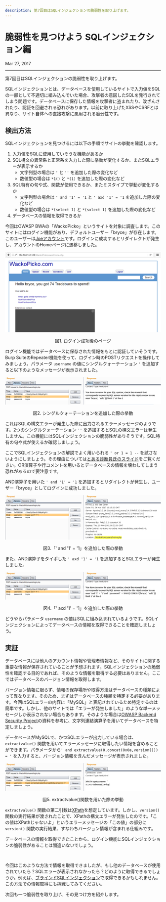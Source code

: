 ```yaml
---
description: 第7回目はSQLインジェクションの脆弱性を取り上げます。
---
```


# 脆弱性を見つけよう SQLインジェクション編

<p class="modest" align="left">Mar 27, 2017</p>

---

第7回目はSQLインジェクションの脆弱性を取り上げます。

SQLインジェクションとは、データベースを使用しているサイトで入力値をSQLの一部として不適切に組み込んでいた場合、攻撃者の意図したSQLを発行されてしまう問題です。データベースに保存した情報を攻撃者に盗まれたり、改ざんされたり、認証を回避される恐れがあります。以前に取り上げたXSSやCSRFとは異なり、サイト自体への直接攻撃に悪用される脆弱性です。

## 検出方法

SQLインジェクションを見つけるには以下の手順でサイトの挙動を確認します。

1. 入力値をSQLに使用していそうな機能があるか
2. SQL構文の異常系と正常系を入力した際に挙動が変化するか、またSQLエラーが表示するか
   * 文字列型の場合は `'` と `''` を追加した際の変化など
   * 数値型の場合は `*1()` と `*(1)` を追加した際の変化など
3. SQL特有の句や式、関数が使用できるか、またミスタイプで挙動が変化するか
   * 文字列型の場合は `' and '1' = '1` と `' axd '1' = '1` を追加した際の変化など
   * 数値型の場合は `*(select 1)` と `*(sxlect 1)` を追加した際の変化など
4. データベースの情報を取得できるか

今回はOWASP BWAの「WackoPicko」というサイトを対象に調査します。このサイトにはログイン機能があり、デフォルトユーザー「bryce」が存在します。このユーザーは[Joeアカウント](https://web.archive.org/web/20170318231444/http://securityblog.jp/words/joe_account.html)です。ログインに成功するとリダイレクトが発生し、アカウントのHomeページに遷移しました。

<p align="center"><img src="/assets/2017/intro_to_ethical_hacker_7/e7_figure1.png" alt="figure1"></p>
<p class="modest" align="center">図1. ログイン成功後のページ</p>

ログイン機能ではデータベースに保存された情報をもとに認証していそうです。Burp SuiteのRepeater機能を使って、ログイン時のPOSTリクエストを操作してみましょう。パラメータ `username` の値にシングルクォーテーション `'` を追加すると以下のようなメッセージが表示されました。

<p align="center"><img src="/assets/2017/intro_to_ethical_hacker_7/e7_figure2.png" alt="figure2"></p>
<p class="modest" align="center">図2. シングルクォーテーションを追加した際の挙動</p>

これはSQLの構文エラーが発生した際に出力されるエラーメッセージのようです。2つのシングルクォーテーション `''` を追加するとSQLの構文エラーは発生しません。この機能にはSQLインジェクションの脆弱性がありそうです。SQL特有の句や式が使えるか確認しましょう。

ここでSQLインジェクションの解説でよく用いられる `' or 1 = 1 --` を試さないようにしましょう。その理由については[とある診断員氏のスライド](https://www.slideshare.net/zaki4649/sql-35102177/33)をご覧ください。OR演算子や行コメントを用いるとデータベースの情報を壊わしてしまう恐れがあるので要注意です。

AND演算子を用いた `' and '1' = '1` を追加するとリダイレクトが発生し、ユーザー「bryce」としてログインに成功しました。

<p align="center"><img src="/assets/2017/intro_to_ethical_hacker_7/e7_figure3.png" alt="figure3"></p>
<p class="modest" align="center">図3.「' and '1' = '1」を追加した際の挙動</p>

また、AND演算子をタイポした `' axd '1' = '1` を追加するとSQLエラーが発生しました。

<p align="center"><img src="/assets/2017/intro_to_ethical_hacker_7/e7_figure4.png" alt="figure4"></p>
<p class="modest" align="center">図4.「' axd '1' = '1」を追加した際の挙動</p>

どうやらパラメータ `username` の値はSQLに組み込まれているようです。SQLインジェクションによってデータベースの情報を取得できることを確認しましょう。

## 実証

データベースには他人のアカウント情報や管理者情報など、そのサイトに関する重要な情報が保存されていることが予想されます。SQLインジェクションの脆弱性を確認する目的であれば、そのような情報を取得する必要はありません。ここではデータベースのバージョン情報を取得します。

バージョン情報に限らず、情報の保存場所や取得方法はデータベースの種類によって異なります。そのため、まずはデータベースの種類を特定する必要があります。今回はSQLエラーの内容に「MySQL」と表記されているため特定するのは簡単です。しかし、他のサイトでは「エラーが発生しました」のような単一メッセージしか表示されない場合もあります。そのような場合は[OWASP Backend Security Project](https://web.archive.org/web/20160915095249/https://www.owasp.org/index.php/OWASP_Backend_Security_Project_DBMS_Fingerprint#Fingerprinting_with_string_concatenation)の資料を参考に、文字列連結演算子を用いてデータベースを特定しましょう。

データベースがMySQLで、かつSQLエラーが出力している場合は、`extractvalue()` 関数を用いてエラーメッセージに取得したい情報を含めることができます。パラメータから`' and extractvalue(0,concat(0x0a,version())) = '` を入力すると、バージョン情報を含んだメッセージが表示されました。

<p align="center"><img src="/assets/2017/intro_to_ethical_hacker_7/e7_figure5.png" alt="figure5"></p>
<p class="modest" align="center">図5. extractvalue()関数を用いた際の挙動</p>

`extractvalue()` 関数の第二引数は[XPath](https://ja.wikipedia.org/wiki/XML_Path_Language)を想定しています。しかし、`version()` 関数の実行結果が渡されたことで、XPathの構文エラーが発生したのです。「この値はXPathじゃないよ」というエラーメッセージの「この値」の部分に `version()` 関数の実行結果、すなわちバージョン情報が含まれる仕組みです。

データベースの情報を取得できたことから、ログイン機能にSQLインジェクションの脆弱性があることは間違いないでしょう。

<br>

今回はこのような方法で情報を取得できましたが、もし他のデータベースが使用されていたら？SQLエラーが表示されなかったら？どのように取得できるでしょうか。例えば、[ブラインドSQLインジェクション](https://web.archive.org/web/20161109173408/https://www.owasp.org/index.php/Blind_SQL_Injection)で取得できるかもしれません。この方法での情報取得にも挑戦してみてください。

次回も一つ脆弱性を取り上げ、その見つけ方を紹介します。
